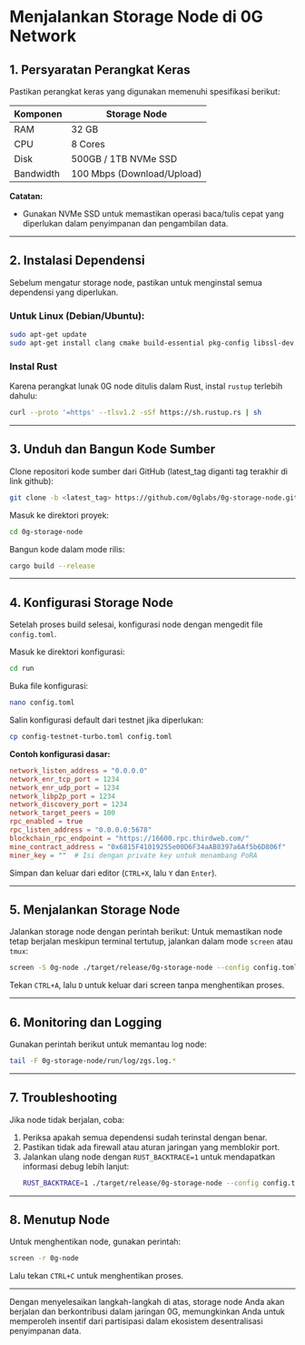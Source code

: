 # Menjalankan Storage Node di 0G Network

## 1. Persyaratan Perangkat Keras
Pastikan perangkat keras yang digunakan memenuhi spesifikasi berikut:

| Komponen | Storage Node |
|----------|-------------|
| RAM      | 32 GB       |
| CPU      | 8 Cores     |
| Disk     | 500GB / 1TB NVMe SSD |
| Bandwidth | 100 Mbps (Download/Upload) |

**Catatan:**
- Gunakan NVMe SSD untuk memastikan operasi baca/tulis cepat yang diperlukan dalam penyimpanan dan pengambilan data.

---

## 2. Instalasi Dependensi
Sebelum mengatur storage node, pastikan untuk menginstal semua dependensi yang diperlukan.

### Untuk Linux (Debian/Ubuntu):
```sh
sudo apt-get update
sudo apt-get install clang cmake build-essential pkg-config libssl-dev
```

### Instal Rust
Karena perangkat lunak 0G node ditulis dalam Rust, instal `rustup` terlebih dahulu:
```sh
curl --proto '=https' --tlsv1.2 -sSf https://sh.rustup.rs | sh
```

---

## 3. Unduh dan Bangun Kode Sumber
Clone repositori kode sumber dari GitHub (latest_tag diganti tag terakhir di link github):
```sh
git clone -b <latest_tag> https://github.com/0glabs/0g-storage-node.git
```

Masuk ke direktori proyek:
```sh
cd 0g-storage-node
```

Bangun kode dalam mode rilis:
```sh
cargo build --release
```

---

## 4. Konfigurasi Storage Node
Setelah proses build selesai, konfigurasi node dengan mengedit file `config.toml`.

Masuk ke direktori konfigurasi:
```sh
cd run
```

Buka file konfigurasi:
```sh
nano config.toml
```

Salin konfigurasi default dari testnet jika diperlukan:
```sh
cp config-testnet-turbo.toml config.toml
```

**Contoh konfigurasi dasar:**
```toml
network_listen_address = "0.0.0.0"
network_enr_tcp_port = 1234
network_enr_udp_port = 1234
network_libp2p_port = 1234
network_discovery_port = 1234
network_target_peers = 100
rpc_enabled = true
rpc_listen_address = "0.0.0.0:5678"
blockchain_rpc_endpoint = "https://16600.rpc.thirdweb.com/"
mine_contract_address = "0x6815F41019255e00D6F34aAB8397a6Af5b6D806f"
miner_key = ""  # Isi dengan private key untuk menambang PoRA
```

Simpan dan keluar dari editor (`CTRL+X`, lalu `Y` dan `Enter`).

---

## 5. Menjalankan Storage Node
Jalankan storage node dengan perintah berikut:
Untuk memastikan node tetap berjalan meskipun terminal tertutup, jalankan dalam mode `screen` atau `tmux`:
```sh
screen -S 0g-node ./target/release/0g-storage-node --config config.toml
```
Tekan `CTRL+A`, lalu `D` untuk keluar dari screen tanpa menghentikan proses.

---

## 6. Monitoring dan Logging
Gunakan perintah berikut untuk memantau log node:
```sh
tail -F 0g-storage-node/run/log/zgs.log.*
```

---

## 7. Troubleshooting
Jika node tidak berjalan, coba:
1. Periksa apakah semua dependensi sudah terinstal dengan benar.
2. Pastikan tidak ada firewall atau aturan jaringan yang memblokir port.
3. Jalankan ulang node dengan `RUST_BACKTRACE=1` untuk mendapatkan informasi debug lebih lanjut:
   ```sh
   RUST_BACKTRACE=1 ./target/release/0g-storage-node --config config.toml
   ```

---

## 8. Menutup Node
Untuk menghentikan node, gunakan perintah:
```sh
screen -r 0g-node
```
Lalu tekan `CTRL+C` untuk menghentikan proses.

---

Dengan menyelesaikan langkah-langkah di atas, storage node Anda akan berjalan dan berkontribusi dalam jaringan 0G, memungkinkan Anda untuk memperoleh insentif dari partisipasi dalam ekosistem desentralisasi penyimpanan data.


